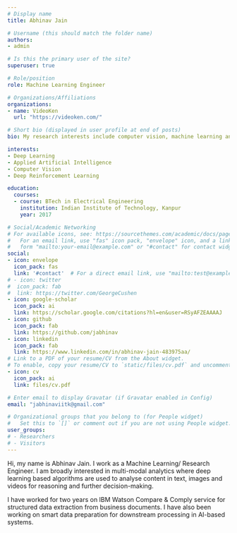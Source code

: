 ```yaml
---
# Display name
title: Abhinav Jain

# Username (this should match the folder name)
authors:
- admin

# Is this the primary user of the site?
superuser: true

# Role/position
role: Machine Learning Engineer

# Organizations/Affiliations
organizations:
- name: VideoKen
  url: "https://videoken.com/"

# Short bio (displayed in user profile at end of posts)
bio: My research interests include computer vision, machine learning and deep reinforcement learning.

interests:
- Deep Learning
- Applied Artificial Intelligence
- Computer Vision
- Deep Reinforcement Learning

education:
  courses:
  - course: BTech in Electrical Engineering
    institution: Indian Institute of Technology, Kanpur
    year: 2017

# Social/Academic Networking
# For available icons, see: https://sourcethemes.com/academic/docs/page-builder/#icons
#   For an email link, use "fas" icon pack, "envelope" icon, and a link in the
#   form "mailto:your-email@example.com" or "#contact" for contact widget.
social:
- icon: envelope
  icon_pack: fas
  link: '#contact'  # For a direct email link, use "mailto:test@example.org".
# - icon: twitter
#  icon_pack: fab
#  link: https://twitter.com/GeorgeCushen
- icon: google-scholar
  icon_pack: ai
  link: https://scholar.google.com/citations?hl=en&user=RSyAFZEAAAAJ
- icon: github
  icon_pack: fab
  link: https://github.com/jabhinav
- icon: linkedin
  icon_pack: fab
  link: https://www.linkedin.com/in/abhinav-jain-483975aa/
# Link to a PDF of your resume/CV from the About widget.
# To enable, copy your resume/CV to `static/files/cv.pdf` and uncomment the lines below.
- icon: cv
  icon_pack: ai
  link: files/cv.pdf

# Enter email to display Gravatar (if Gravatar enabled in Config)
email: "jabhinaviitk@gmail.com"

# Organizational groups that you belong to (for People widget)
#   Set this to `[]` or comment out if you are not using People widget.
user_groups:
# - Researchers
# - Visitors
---
```


Hi, my name is Abhinav Jain. I work as a Machine Learning/ Research Engineer. I am broadly interested in multi-modal analytics where deep learning based algorithms are used to analyse content in text, images and videos for reasoning and further decision-making. 

I have worked for two years on IBM Watson Compare & Comply service for structured data extraction from business documents. I have also been working on smart data preparation for downstream processing in AI-based systems.
